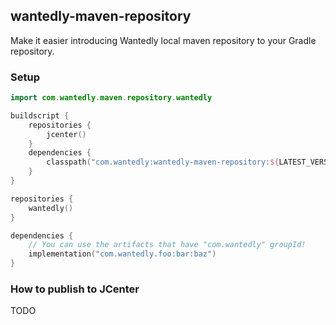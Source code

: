 ## wantedly-maven-repository

Make it easier introducing Wantedly local maven repository to your Gradle repository.

### Setup

```kotlin
import com.wantedly.maven.repository.wantedly

buildscript {
    repositories {
        jcenter()
    }
    dependencies {
        classpath("com.wantedly:wantedly-maven-repository:${LATEST_VERSION}")
    }
}

repositories {
    wantedly()
}

dependencies {
    // You can use the artifacts that have "com.wantedly" groupId!
    implementation("com.wantedly.foo:bar:baz")
}
```

### How to publish to JCenter

TODO
